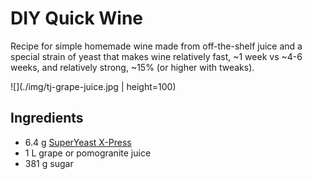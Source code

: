 # DIY Quick Wine

Recipe for simple homemade wine made from off-the-shelf juice and a special strain of yeast that makes wine relatively fast, ~1 week vs ~4-6 weeks, and relatively strong, ~15% (or higher with tweaks).

![](./img/tj-grape-juice.jpg | height=100)

## Ingredients 

- 6.4 g [SuperYeast X-Press](https://smile.amazon.com/gp/product/B071V8WH4L)
- 1 L grape or pomogranite juice
- 381 g sugar
